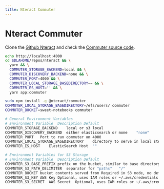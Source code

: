 ```yaml
---
title: Nteract Commuter
---
```


# Nteract Commuter

Clone the [Github Nteract](https://github.com/nteract/nteract) and check the [Commuter source code](https://github.com/nteract/nteract/tree/master/applications/commuter).

```bash
echo http://localhost:4000
cd $DLAHOME/repos/nteract && \
  yarn && \
  COMMUTER_STORAGE_BACKEND=local && \
  COMMUTER_DISCOVERY_BACKEND=none && \
  COMMUTER_PORT=4000 && \
  COMMUTER_LOCAL_STORAGE_BASEDIRECTORY=~ && \
  COMMUTER_ES_HOST='' && \
  yarn app:commuter
```

```bash
sudo npm install -g @nteract/commuter
COMMUTER_LOCAL_STORAGE_BASEDIRECTORY=/efs/users/ commuter
COMMUTER_BUCKET=sweet-notebooks commuter
```

```bash
# General Environment Variables
# Environment Variable	Description	Default
COMMUTER_STORAGE_BACKEND	local or s3	local
COMMUTER_DISCOVERY_BACKEND	either elasticsearch or none	"none"
COMMUTER_PORT	Port to run commuter on	4000
COMMUTER_LOCAL_STORAGE_BASEDIRECTORY	directory to serve in local storage mode	process.cwd()
COMMUTER_ES_HOST	ElasticSearch Host	""
```

```bash
# Environment Variables for S3 Storage
# Environment Variable	Description	Default
COMMUTER_S3_BASE_PREFIX	prefix on the bucket, similar to base directory	""
COMMUTER_S3_PATH_DELIMITER	separator for "paths"	"/"
COMMUTER_BUCKET	bucket contents served from	Required in S3 mode, no default
COMMUTER_S3_KEY	AWS Key	Optional, uses IAM roles or ~/.aws/credentials otherwise
COMMUTER_S3_SECRET	AWS Secret	Optional, uses IAM roles or ~/.aws/credentials otherwise
```
